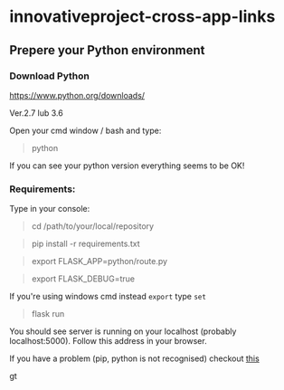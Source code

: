 <h1>innovativeproject-cross-app-links</h1>
<h2>Prepere your Python environment</h2>
<h3>Download Python</h3>
<a href="https://www.python.org/downloads/">https://www.python.org/downloads/</a>
<p>Ver.2.7 lub 3.6</p>
<p>Open your cmd window / bash and type:</p>
<blockquote>python</blockquote>
<p>If you can see your python version everything seems to be OK!</p>
<h3>Requirements:</h3>
<p>Type in your console:</p>
<blockquote>cd /path/to/your/local/repository</blockquote>
<blockquote>pip install -r requirements.txt</blockquote>
<blockquote>export FLASK_APP=python/route.py</blockquote>
<blockquote>export FLASK_DEBUG=true</blockquote>
<p>If you're using windows cmd instead <code>export</code> type <code>set</code></p>
<blockquote>flask run</blockquote>
<p>You should see server is running on your localhost (probably localhost:5000). Follow this address in your browser. </p>

<p>If you have a problem (pip, python is not recognised) checkout <a href="http://stackoverflow.com/questions/13596505/python-not-working-in-command-prompt">this</a> </p>gt